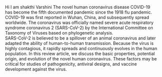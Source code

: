 Hi I am shakthi Varshini
The novel human coronavirus disease COVID-19 has become the fifth documented pandemic since the 1918 flu pandemic. 
COVID-19 was first reported in Wuhan, China, and subsequently spread worldwide. 
The coronavirus was officially named severe acute respiratory syndrome coronavirus 2 (SARS-CoV-2) by the International Committee on Taxonomy of Viruses based on phylogenetic analysis. \
SARS-CoV-2 is believed to be a spillover of an animal coronavirus and later adapted the ability of human-to-human transmission. 
Because the virus is highly contagious, it rapidly spreads and continuously evolves in the human population. 
In this review article, we discuss the basic properties, potential origin, and evolution of the novel human coronavirus.
These factors may be critical for studies of pathogenicity, antiviral designs, and vaccine development against the virus.
